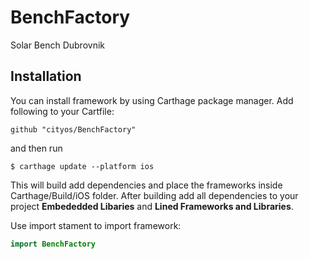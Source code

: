 # BenchFactory
Solar Bench Dubrovnik

## Installation
You can install framework by using Carthage package manager. Add following to your Cartfile:
```shell
github "cityos/BenchFactory"
```
and then run 
```shell
$ carthage update --platform ios
```
This will build add dependencies and place the frameworks inside Carthage/Build/iOS folder. After building add all dependencies to your project **Embededded Libaries** and **Lined Frameworks and Libraries**.

Use import stament to import framework:
```swift
import BenchFactory
```
